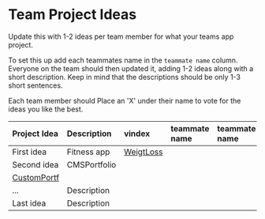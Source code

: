 # Team Project Ideas

Update this with 1-2 ideas per team member for what your teams app project.

To set this up add each teammates name in the `teammate name` column. Everyone
on the team should then updated it, adding 1-2 ideas along with a short 
description. Keep in mind that the descriptions should be only 1-3 short
sentences. 

Each team member should Place an 'X' under their name to vote for the ideas 
you like the best.

| Project Idea | Description | vindex | teammate name | teammate name | teammate name | teammate name | Ali Mora |
| :--- | :--- | :--- | :--- | :--- | :--- | :--- | :--- |
| First idea | Fitness app |[WeigtLoss](https://docs.google.com/document/d/1GBcLu1EVeEJUIH11DrwKgtWo3c2uw_70Mg244mHYkjA/edit?usp=sharing) | | | | | [Healthcare](https://docs.google.com/document/d/1bM_Wrv6lfu0ZeJWGYyExbnXUombqptxEurHC_6gEedc/edit?usp=sharing)|
| Second idea | CMSPortfolio
 |[CustomPortf](https://docs.google.com/document/d/1RdeY8O2Lkmj7zS_cgdAdInVHq7JVuuK8PAC3khPLogg/edit?usp=sharing)| | | | | [DevConnect](https://docs.google.com/document/d/1jcTaGwmHtQTaqTdtOuoTjtC3XWgP6KKnKpzeAVvgRrE/edit?usp=sharing)|
| ... | Description | | | | | | |
| Last idea | Description | | | | | | |
